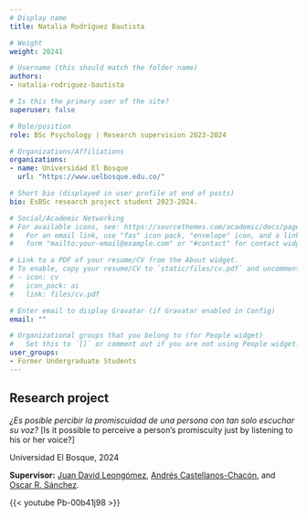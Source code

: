 ```yaml
---
# Display name
title: Natalia Rodríguez Bautista

# Weight
weight: 20241

# Username (this should match the folder name)
authors:
- natalia-rodriguez-bautista

# Is this the primary user of the site?
superuser: false

# Role/position
role: BSc Psychology | Research supervision 2023-2024

# Organizations/Affiliations
organizations:
- name: Universidad El Bosque
  url: "https://www.uelbosque.edu.co/"

# Short bio (displayed in user profile at end of posts)
bio: EsBSc research project student 2023-2024.

# Social/Academic Networking
# For available icons, see: https://sourcethemes.com/academic/docs/page-builder/#icons
#   For an email link, use "fas" icon pack, "envelope" icon, and a link in the
#   form "mailto:your-email@example.com" or "#contact" for contact widget.

# Link to a PDF of your resume/CV from the About widget.
# To enable, copy your resume/CV to `static/files/cv.pdf` and uncomment the lines below.
# - icon: cv
#   icon_pack: ai
#   link: files/cv.pdf

# Enter email to display Gravatar (if Gravatar enabled in Config)
email: ""

# Organizational groups that you belong to (for People widget)
#   Set this to `[]` or comment out if you are not using People widget.
user_groups:
- Former Undergraduate Students
---
```


## **Research project**  

*¿Es posible percibir la promiscuidad de una persona con tan solo escuchar su voz?* [Is it possible to perceive a person’s promiscuity just by listening to his or her voice?]

Universidad El Bosque, 2024

**Supervisor:** [Juan David Leongómez](/es/#about), [Andrés Castellanos-Chacón](/es/author/andres-castellanos-chacon/), and [Oscar R. Sánchez](/es/author/oscar-r.-sanchez/).

{{< youtube Pb-00b41j98 >}}
